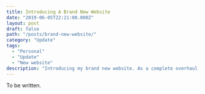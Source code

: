 ```yaml
---
title: Introducing A Brand New Website
date: "2019-06-05T22:21:00.000Z"
layout: post
draft: false
path: "/posts/brand-new-website/"
category: "Update"
tags:
  - "Personal"
  - "Update"
  - "New website"
description: "Introducing my brand new website. As a complete overhaul, this website offers much more info about what I'm up to, as well as the projects I'm involved in. Additionally, there's now space for posts about my thoughts on various subjects in addition to updates on my projects."
---
```


To be written.